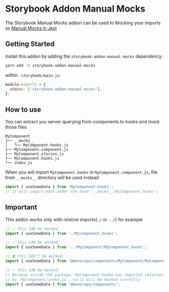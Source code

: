 # Storybook Addon Manual Mocks
The Storybook Manual Mocks addon can be used to Mocking your imports as [Manual Mocks in Jest](https://jestjs.io/docs/manual-mocks)

## Getting Started

Install this addon by adding the `storybook-addon-manual-mocks` dependency:

```sh
yarn add -D storybook-addon-manual-mocks
```

within `.storybook/main.js`:

```js
module.exports = {
  addons: ['storybook-addon-manual-mocks'],
};
```


## How to use


You can extract you server querying from components to hooks and mock those files

```
MyComponent
├── __mocks__
│   └── MyComponent.hooks.js
├── MyComponent.component.js
├── MyComponent.stories.js
├── MyComponent.hooks.js
└── index.js
```


When you will import `MyComponent.hooks` in `MyComponent.component.js`, file from `__mocks__` directory will be used instead

```js
import { useSomeData } from 'MyComponent.hooks';
// it will import mock under the hood '__mocks__/MyComponent.hooks';
```


## Important

This addon works only with relative imports(`./` or `../`) for example
```js
// ✅ this CAN be mocked
import { useSomeData } from './MyComponent.hooks';

// ✅ this CAN be mocked
import { useSomeData } from '../MyComppnent/MyComponent.hooks';

// ⛔️ this CAN'T be mocked
import { useSomeData } from '@monorepo/components/MyComponent/MyComponent.hooks';

// ✅ this CAN be mocked
// Because inside the package, MyComponent.hooks was imported relatively
// by `MyComponent/index.js`, so it will be mocked correctly
import { useSomeData } from '@monorepo/components';
```
